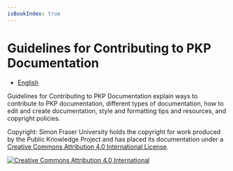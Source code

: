 ```yaml
---
isBookIndex: true
---
```

# Guidelines for Contributing to PKP Documentation

* [English](en/)

Guidelines for Contributing to PKP Documentation explain ways to contribute to PKP documentation, different types of documentation, how to edit and create documentation, style and formatting tips and resources, and copyright policies.

Copyright: Simon Fraser University holds the copyright for work produced by the Public Knowledge Project and has placed its documentation under a [Creative Commons Attribution 4.0 International License](https://creativecommons.org/licenses/by/4.0/).

[![Creative Commons Attribution 4.0 International](https://licensebuttons.net/l/by/4.0/88x31.png)](https://creativecommons.org/licenses/by/4.0/)
